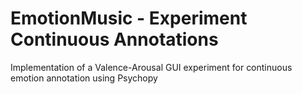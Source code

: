 # EmotionMusic - Experiment Continuous Annotations
Implementation of a Valence-Arousal GUI experiment for continuous emotion annotation using Psychopy
